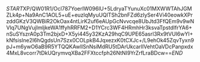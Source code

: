 $START$XP/QW01R1/Ocl787YoerIW096lU+5LdryaTYunuXc01MXWWTAhJGMZLk4p+Na9AnC1AOL5+uE+euzlqMyuUQlTSh2bnFZd6zIySer4Vi40eowkXPrzddGKzV3QWBiR2OkOax4ntLirK2uf6eAUpGcNvvcqe8UbJtd3FfQEm9v9wNVlq7UNgVujImljkeWA1ffyhRRFM2+D1YCrc3WF4HRmhHr3ksvaTpstdIfrYA6+nSuSYszrA0p3Tm2bjxD+X5yi445y32KzA29hqC9UPE65asrl3Rx9tVUI6wYI+kNfsisIne2I6hQgdsUn7Szx0COLpkB4JqxezxK0tCXJc+/L9ehOk45ZqvTyxn9pJ+m6ywO6aB9R5YTQQKAwIlSnNsiMdRU5tDArUkcarIlVehtOaVDcPanpxdx4MxL8vcorr7tDkUQrymvqXBa2FFXtccfph26NtNI9YrZrfLraBDcw==$END$